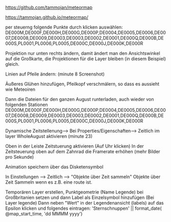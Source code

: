 https://github.com/tammojan/meteormap

https://tammojan.github.io/meteormap/

per steuerng folgende Punkte durch klicken auswählen:
DE000M,DE000F,DE000H,DE000G,DE000P,DE0004,DE0005,DE0006,DE0007,DE0008,DE0009,DE0003,DE0003,DE0002,DE0001,DE000Q,DE000B,DE000S,PL0001,PL0006,PL0005,DE000C,DE000J,DE000K,DE000R

Projektion nur unten rechts ändern, damit ändert man den Ansichtswinkel auf die Großkarte, die Projektionen für die Layer bleiben (in diesem Beispiel) gleich. 

Linien auf Pfeile ändern:
(minute 8 Screenshot)

Äußeres Glühen hinzufügen, Pfeilkopf verschmälern, so dass es aussieht wie Meteoiren

Dann die Dateien für den ganzen August runterladen, auch wieder von folgenden Stationen
DE000M,DE000F,DE000H,DE000G,DE000P,DE0004,DE0005,DE0006,DE0007,DE0008,DE0009,DE0003,DE0003,DE0002,DE0001,DE000Q,DE000B,DE000S,PL0001,PL0006,PL0005,DE000C,DE000J,DE000K,DE000R

Dynamische Zeitstellenung--> Bei Properties/Eigenschaften--> Zeitlich im layer WholeAugust aktivieren (minute 23)

Oben in der Leiste Zeitstuerung aktivieren (Auf Uhr klicken)
In der Zeitsteuerung oben auf dem Zahnrad die Framerate erhöhen (mehr Bilder pro Sekunde) 

Animation speichern über das Disketensymbol

In Einstellungen --> Zeitlich --> "Objekte über Zeit sammeln"
Objekte über Zeit Sammeln wenn es z.B. eine route ist.

Temporären Layer erstellen, Punktgeometrie (Name Legende) bei Großbritanien setzen und dann Label als Einzelsymbol hinzufügen (Bei Layer legende)
Dann neben "Wert" in der Legendenansicht (labels) auf das Epsilon klicken und folgendes eintragen:
'Sternschnuppen'  ||   format_date(  @map_start_time, 'dd MMMM yyyy') 
